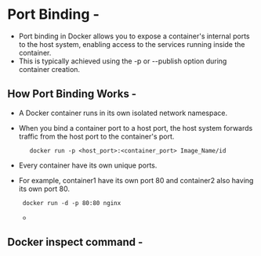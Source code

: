 # Port Binding -
- Port binding in Docker allows you to expose a container's internal ports to the host system, enabling access to the services running inside the container.
- This is typically achieved using the -p or --publish option during container creation.

## How Port Binding Works -
- A Docker container runs in its own isolated network namespace.
- When you bind a container port to a host port, the host system forwards traffic from the host port to the container's port.

         docker run -p <host_port>:<container_port> Image_Name/id
  

- Every container have its own unique ports.
- For example, container1 have its own port 80 and container2 also having its own port 80.


       docker run -d -p 80:80 nginx

  - 
  


## Docker inspect command -
